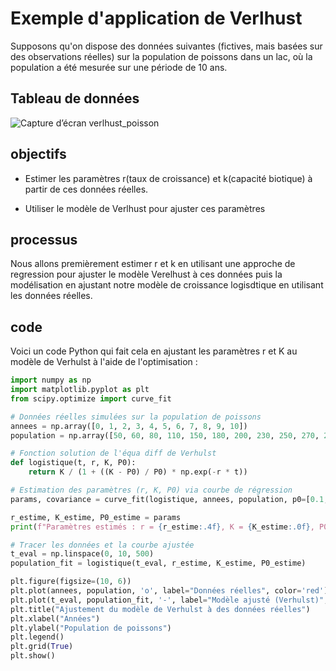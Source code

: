 
# Exemple d'application de Verlhust

Supposons qu'on dispose des données suivantes (fictives, mais basées sur des observations réelles) sur la population de poissons dans un lac, où la population a été mesurée sur une période de 10 ans. 




## Tableau de données
![Capture d’écran verlhust_poisson](https://github.com/user-attachments/assets/682064dc-13e6-449c-b956-d1aa6c03db8d)


## objectifs
* Estimer les paramètres r(taux de croissance) et k(capacité biotique) à partir de ces données réelles. 

* Utiliser le modèle de Verlhust pour ajuster ces paramètres

## processus
Nous allons premièrement estimer r et k en utilisant une approche de regression pour ajuster le modèle Verelhust à ces données puis la modélisation en ajustant notre modèle de croissance logisdtique en utilisant les données réelles. 

## code
Voici un code Python qui fait cela en ajustant les paramètres r et K au modèle de Verhulst à l'aide de l'optimisation :


```python 
import numpy as np
import matplotlib.pyplot as plt
from scipy.optimize import curve_fit

# Données réelles simulées sur la population de poissons
annees = np.array([0, 1, 2, 3, 4, 5, 6, 7, 8, 9, 10])
population = np.array([50, 60, 80, 110, 150, 180, 200, 230, 250, 270, 290])

# Fonction solution de l'équa diff de Verhulst
def logistique(t, r, K, P0):
    return K / (1 + ((K - P0) / P0) * np.exp(-r * t))

# Estimation des paramètres (r, K, P0) via courbe de régression
params, covariance = curve_fit(logistique, annees, population, p0=[0.1, 500, 50])

r_estime, K_estime, P0_estime = params
print(f"Paramètres estimés : r = {r_estime:.4f}, K = {K_estime:.0f}, P0 = {P0_estime:.0f}")

# Tracer les données et la courbe ajustée
t_eval = np.linspace(0, 10, 500)
population_fit = logistique(t_eval, r_estime, K_estime, P0_estime)

plt.figure(figsize=(10, 6))
plt.plot(annees, population, 'o', label="Données réelles", color='red')
plt.plot(t_eval, population_fit, '-', label="Modèle ajusté (Verhulst)", color='blue')
plt.title("Ajustement du modèle de Verhulst à des données réelles")
plt.xlabel("Années")
plt.ylabel("Population de poissons")
plt.legend()
plt.grid(True)
plt.show()
```
